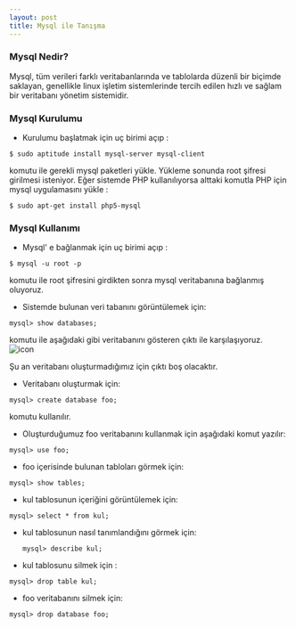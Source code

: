 ```yaml
---
layout: post
title: Mysql ile Tanışma 
---
```

### Mysql Nedir? 
Mysql, tüm verileri farklı veritabanlarında ve tablolarda düzenli bir biçimde saklayan, genellikle 
linux işletim sistemlerinde tercih edilen hızlı ve sağlam  bir veritabanı yönetim sistemidir.

### Mysql Kurulumu

- Kurulumu başlatmak için uç birimi açıp :

`$ sudo aptitude install mysql-server mysql-client`
	
komutu ile gerekli mysql paketleri yükle. Yükleme sonunda root şifresi girilmesi isteniyor.
Eğer sistemde PHP kullanılıyorsa alttaki komutla PHP için mysql uygulamasını yükle : 

`$ sudo apt-get install php5-mysql`
	
### Mysql Kullanımı

- Mysql' e bağlanmak için uç birimi açıp :

`$ mysql -u root -p`

komutu ile root şifresini  girdikten sonra mysql veritabanına bağlanmış oluyoruz.

- Sistemde bulunan veri tabanını görüntülemek için:

`mysql> show databases;`

komutu ile aşağıdaki gibi veritabanını gösteren çıktı ile karşılaşıyoruz.	
![icon](/images/database.png)

Şu an veritabanı oluşturmadığımız için çıktı boş olacaktır.

- Veritabanı oluşturmak için:

`mysql> create database foo;`
   
komutu kullanılır. 
- Oluşturduğumuz foo veritabanını kullanmak için aşağıdaki komut yazılır:
 
`mysql> use foo;`

- foo içerisinde bulunan tabloları görmek için: 
 
`mysql> show tables;`
 
- kul tablosunun içeriğini görüntülemek için: 
 
`mysql> select * from kul;`
 
- kul tablosunun nasıl tanımlandığını görmek için:
 
  `mysql> describe kul;`
  
 - kul tablosunu silmek için : 
 
`mysql> drop table kul;`
 
- foo veritabanını silmek için:
 
`mysql> drop database foo;`










	
	
	
	
	
	


